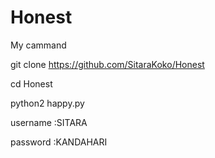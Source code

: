 # Honest
My cammand

git clone https://github.com/SitaraKoko/Honest

cd Honest

python2 happy.py

username :SITARA

password :KANDAHARI
